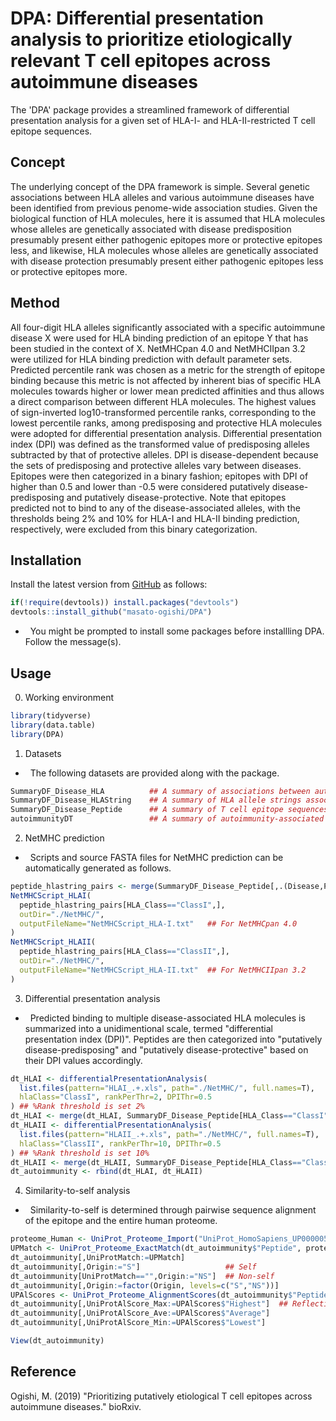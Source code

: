 DPA: Differential presentation analysis to prioritize etiologically relevant T cell epitopes across autoimmune diseases
===============================================

The 'DPA' package provides a streamlined framework of differential presentation analysis for a given set of HLA-I- and HLA-II-restricted T cell epitope sequences.

Concept
------------------------
The underlying concept of the DPA framework is simple. Several genetic associations between HLA alleles and various autoimmune diseases have been identified from previous penome-wide association studies. Given the biological function of HLA molecules, here it is assumed that HLA molecules whose alleles are genetically associated with disease predisposition presumably present either pathogenic epitopes more or protective epitopes less, and likewise, HLA molecules whose alleles are genetically associated with disease protection presumably present either pathogenic epitopes less or protective epitopes more. 

Method
------------------------
All four-digit HLA alleles significantly associated with a specific autoimmune disease X were used for HLA binding prediction of an epitope Y that has been studied in the context of X. NetMHCpan 4.0 and NetMHCIIpan 3.2 were utilized for HLA binding prediction with default parameter sets. Predicted percentile rank was chosen as a metric for the strength of epitope binding because this metric is not affected by inherent bias of specific HLA molecules towards higher or lower mean predicted affinities and thus allows a direct comparison between different HLA molecules. The highest values of sign-inverted log10-transformed percentile ranks, corresponding to the lowest percentile ranks, among predisposing and protective HLA molecules were adopted for differential presentation analysis. Differential presentation index (DPI) was defined as the transformed value of predisposing alleles subtracted by that of protective alleles. DPI is disease-dependent because the sets of predisposing and protective alleles vary between diseases. Epitopes were then categorized in a binary fashion; epitopes with DPI of higher than 0.5 and lower than -0.5 were considered putatively disease-predisposing and putatively disease-protective. Note that epitopes predicted not to bind to any of the disease-associated alleles, with the thresholds being 2% and 10% for HLA-I and HLA-II binding prediction, respectively, were excluded from this binary categorization. 

Installation
------------------------
Install the latest version from [GitHub](https://github.com/masato-ogishi/DPA) as follows:
``` r
if(!require(devtools)) install.packages("devtools")
devtools::install_github("masato-ogishi/DPA")
```
-   You might be prompted to install some packages before installling DPA. Follow the message(s).

Usage
------------------
0. Working environment
``` r
library(tidyverse)
library(data.table)
library(DPA)
```
1. Datasets
-   The following datasets are provided along with the package.
``` r
SummaryDF_Disease_HLA          ## A summary of associations between autoimune diseases and HLA alleles
SummaryDF_Disease_HLAString    ## A summary of HLA allele strings associated with autoimmune diseases (used for NetMHC binding prediction)
SummaryDF_Disease_Peptide      ## A summary of T cell epitope sequences collected from IEDB studied in the context of autoimmune diseases
autoimmunityDT                 ## A summary of autoimmunity-associated T cell epitope sequences with full analysis results
```
2. NetMHC prediction
-   Scripts and source FASTA files for NetMHC prediction can be automatically generated as follows.
``` r
peptide_hlastring_pairs <- merge(SummaryDF_Disease_Peptide[,.(Disease,Peptide,HLA_Class)], SummaryDF_Disease_HLAString)
NetMHCScript_HLAI(
  peptide_hlastring_pairs[HLA_Class=="ClassI",],
  outDir="./NetMHC/",
  outputFileName="NetMHCScript_HLA-I.txt"   ## For NetMHCpan 4.0
)
NetMHCScript_HLAII(
  peptide_hlastring_pairs[HLA_Class=="ClassII",],
  outDir="./NetMHC/",
  outputFileName="NetMHCScript_HLA-II.txt"  ## For NetMHCIIpan 3.2
)
```
3. Differential presentation analysis
-   Predicted binding to multiple disease-associated HLA molecules is summarized into a unidimentional scale, termed "differential presentation index (DPI)". Peptides are then categorized into "putatively disease-predisposing" and "putatively disease-protective" based on their DPI values accordingly. 
``` r
dt_HLAI <- differentialPresentationAnalysis(
  list.files(pattern="HLAI_.+.xls", path="./NetMHC/", full.names=T), 
  hlaClass="ClassI", rankPerThr=2, DPIThr=0.5
) ## %Rank threshold is set 2%
dt_HLAI <- merge(dt_HLAI, SummaryDF_Disease_Peptide[HLA_Class=="ClassI",], all.x=T, all.y=F)
dt_HLAII <- differentialPresentationAnalysis(
  list.files(pattern="HLAII_.+.xls", path="./NetMHC/", full.names=T), 
  hlaClass="ClassII", rankPerThr=10, DPIThr=0.5
) ## %Rank threshold is set 10%
dt_HLAII <- merge(dt_HLAII, SummaryDF_Disease_Peptide[HLA_Class=="ClassII"], all.x=T, all.y=F)
dt_autoimmunity <- rbind(dt_HLAI, dt_HLAII)
```
4. Similarity-to-self analysis
-   Similarity-to-self is determined through pairwise sequence alignment of the epitope and the entire human proteome.  
``` r
proteome_Human <- UniProt_Proteome_Import("UniProt_HomoSapiens_UP000005640.fasta")
UPMatch <- UniProt_Proteome_ExactMatch(dt_autoimmunity$"Peptide", proteome_Human)
dt_autoimmunity[,UniProtMatch:=UPMatch]
dt_autoimmunity[,Origin:="S"]                   ## Self
dt_autoimmunity[UniProtMatch=="",Origin:="NS"]  ## Non-self
dt_autoimmunity[,Origin:=factor(Origin, levels=c("S","NS"))]
UPAlScores <- UniProt_Proteome_AlignmentScores(dt_autoimmunity$"Peptide", proteome_Human)
dt_autoimmunity[,UniProtAlScore_Max:=UPAlScores$"Highest"]  ## Reflecting the "best-match" in the human proteome
dt_autoimmunity[,UniProtAlScore_Ave:=UPAlScores$"Average"]
dt_autoimmunity[,UniProtAlScore_Min:=UPAlScores$"Lowest"]

View(dt_autoimmunity)
```

Reference
------------------------
Ogishi, M. (2019) "Prioritizing putatively etiological T cell epitopes across autoimmune diseases." bioRxiv.

